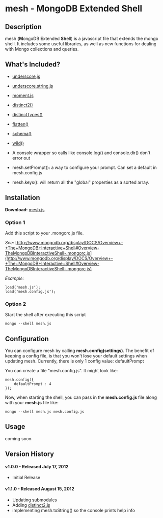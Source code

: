  mesh - MongoDB Extended Shell
===============================


## Description ##

mesh (**M**ongoDB **E**xtended **Sh**ell) is a javascript file that extends
the mongo shell.  It includes some useful libraries, as well as new functions
for dealing with Mongo collections and queries.


## What's Included? ##

- [underscore.js](http://documentcloud.github.com/underscore/) 

- [underscore.string.js](http://epeli.github.com/underscore.string/)

- [moment.js](http://momentjs.com/)

- [distinct2()](http://skratchdot.com/projects/mongodb-distinct2/)

- [distinctTypes()](http://skratchdot.com/projects/mongodb-distinct-types/)

- [flatten()](http://skratchdot.com/projects/mongodb-flatten/)

- [schema()](http://skratchdot.com/projects/mongodb-schema/)

- [wild()](http://skratchdot.com/projects/mongodb-wild/)

- A console wrapper so calls like console.log() and console.dir() don't error out

- mesh.setPrompt(): a way to configure your prompt. Can set a default in mesh.config.js

- mesh.keys(): will return all the "global" properties as a sorted array.


## Installation ##

**Download:** [mesh.js](https://github.com/skratchdot/mesh/raw/master/mesh.js)

### Option 1 ###

Add this script to your .mongorc.js file.  

_See:_ [http://www.mongodb.org/display/DOCS/Overview+-+The+MongoDB+Interactive+Shell#Overview-TheMongoDBInteractiveShell-.mongorc.js](http://www.mongodb.org/display/DOCS/Overview+-+The+MongoDB+Interactive+Shell#Overview-TheMongoDBInteractiveShell-.mongorc.js)

_Example:_

    load('mesh.js');
    load('mesh.config.js');


### Option 2 ###

Start the shell after executing this script  

    mongo --shell mesh.js


## Configuration ##

You can configure mesh by calling **mesh.config(settings)**. The benefit of keeping a config file, is that
you won't lose your default settings when updating mesh. Currently, there is only 1 config value:
	defaultPrompt

You can create a file "mesh.config.js".  It might look like:

    mesh.config({
        defaultPrompt : 4
    });

Now, when starting the shell, you can pass in the **mesh.config.js** file along with your 
**mesh.js** file like:

    mongo --shell mesh.js mesh.config.js


## Usage ##

coming soon


## Version History ##

#### v1.0.0 - Released July 17, 2012 ####
  * Initial Release

#### v1.1.0 - Released August 15, 2012 ####
  * Updating submodules
  * Adding [distinct2.js](http://skratchdot.com/projects/mongodb-distinct2/)
  * implementing mesh.toString() so the console prints help info

